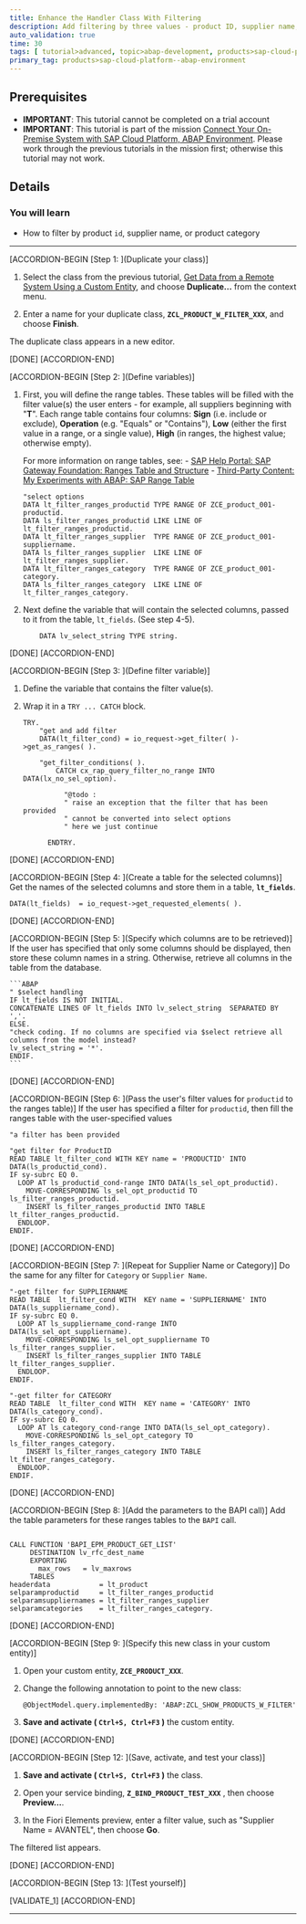 ```yaml
---
title: Enhance the Handler Class With Filtering
description: Add filtering by three values - product ID, supplier name, or category
auto_validation: true
time: 30
tags: [ tutorial>advanced, topic>abap-development, products>sap-cloud-platform, topic>abap-connectivity, tutorial>license]
primary_tag: products>sap-cloud-platform--abap-environment
---
```


## Prerequisites
- **IMPORTANT**: This tutorial cannot be completed on a trial account
- **IMPORTANT**: This tutorial is part of the mission [Connect Your On-Premise System with SAP Cloud Platform, ABAP Environment](https://developers.sap.com/mission.abap-env-connect-onpremise.html). Please work through the previous tutorials in the mission first; otherwise this tutorial may not work.

## Details
### You will learn
  - How to filter by product `id`, supplier name, or product category

---

[ACCORDION-BEGIN [Step 1: ](Duplicate your class)]
1. Select the class from the previous tutorial, [Get Data from a Remote System Using a Custom Entity](abap-environment-rfc-custom-entity), and choose **Duplicate...** from the context menu.

2. Enter a name for your duplicate class, **`ZCL_PRODUCT_W_FILTER_XXX`**, and choose **Finish**.

The duplicate class appears in a new editor.

[DONE]
[ACCORDION-END]


[ACCORDION-BEGIN [Step 2: ](Define variables)]
1. First, you will define the range tables. These tables will be filled with the filter value(s) the user enters - for example, all suppliers beginning with "**T**". Each range table contains four columns: **Sign** (i.e. include or exclude), **Operation** (e.g. "Equals" or "Contains"), **Low** (either the first value in a range, or a single value), **High** (in ranges, the highest value; otherwise empty).

    For more information on range tables, see:
        - [SAP Help Portal: SAP Gateway Foundation: Ranges Table and Structure](https://help.sap.com/viewer/68bf513362174d54b58cddec28794093/7.52.5/en-US/acdb22512c312314e10000000a44176d.html)
        - [Third-Party Content: My Experiments with ABAP: SAP Range Table](https://www.samplecodeabap.com/sap-range-table-example-abap/)

    ```ABAP
    "select options
    DATA lt_filter_ranges_productid TYPE RANGE OF ZCE_product_001-productid.
    DATA ls_filter_ranges_productid LIKE LINE OF lt_filter_ranges_productid.
    DATA lt_filter_ranges_supplier  TYPE RANGE OF ZCE_product_001-suppliername.
    DATA ls_filter_ranges_supplier  LIKE LINE OF lt_filter_ranges_supplier.
    DATA lt_filter_ranges_category  TYPE RANGE OF ZCE_product_001-category.
    DATA ls_filter_ranges_category  LIKE LINE OF lt_filter_ranges_category.

    ```

2. Next define the variable that will contain the selected columns, passed to it from the table, `lt_fields`. (See step 4-5).

    ```ABAP
		DATA lv_select_string TYPE string.
    ```

[DONE]
[ACCORDION-END]

[ACCORDION-BEGIN [Step 3: ](Define filter variable)]
1. Define the variable that contains the filter value(s).

2. Wrap it in a `TRY ... CATCH` block.

	```ABAP
	TRY.
		"get and add filter
		DATA(lt_filter_cond) = io_request->get_filter( )->get_as_ranges( ).

		"get_filter_conditions( ).
			CATCH cx_rap_query_filter_no_range INTO DATA(lx_no_sel_option).

			  "@todo :
			  " raise an exception that the filter that has been provided
			  " cannot be converted into select options
			  " here we just continue

		  ENDTRY.
	```

[DONE]
[ACCORDION-END]


[ACCORDION-BEGIN [Step 4: ](Create a table for the selected columns)]
Get the names of the selected columns and store them in a table, **`lt_fields`**.

```ABAP
DATA(lt_fields)  = io_request->get_requested_elements( ).
```

[DONE]
[ACCORDION-END]


[ACCORDION-BEGIN [Step 5: ](Specify which columns are to be retrieved)]
If the user has specified that only some columns should be displayed, then store these column names in a string.
Otherwise, retrieve all columns in the table from the database.

	```ABAP
	" $select handling
	IF lt_fields IS NOT INITIAL.
	CONCATENATE LINES OF lt_fields INTO lv_select_string  SEPARATED BY ','.
	ELSE.
	"check coding. If no columns are specified via $select retrieve all columns from the model instead?
	lv_select_string = '*'.
	ENDIF.
	```

[DONE]
[ACCORDION-END]

[ACCORDION-BEGIN [Step 6: ](Pass the user's filter values for `productid` to the ranges table)]
If the user has specified a filter for `productid`, then fill the ranges table with the user-specified values

```ABAP
"a filter has been provided

"get filter for ProductID
READ TABLE lt_filter_cond WITH KEY name = 'PRODUCTID' INTO DATA(ls_productid_cond).
IF sy-subrc EQ 0.
  LOOP AT ls_productid_cond-range INTO DATA(ls_sel_opt_productid).
	MOVE-CORRESPONDING ls_sel_opt_productid TO ls_filter_ranges_productid.
	INSERT ls_filter_ranges_productid INTO TABLE lt_filter_ranges_productid.
  ENDLOOP.
ENDIF.
```

[DONE]
[ACCORDION-END]

[ACCORDION-BEGIN [Step 7: ](Repeat for Supplier Name or Category)]
Do the same for any filter for `Category` or `Supplier Name`.

```ABAP
"-get filter for SUPPLIERNAME
READ TABLE  lt_filter_cond WITH  KEY name = 'SUPPLIERNAME' INTO DATA(ls_suppliername_cond).
IF sy-subrc EQ 0.
  LOOP AT ls_suppliername_cond-range INTO DATA(ls_sel_opt_suppliername).
    MOVE-CORRESPONDING ls_sel_opt_suppliername TO ls_filter_ranges_supplier.
    INSERT ls_filter_ranges_supplier INTO TABLE lt_filter_ranges_supplier.
  ENDLOOP.
ENDIF.

"-get filter for CATEGORY
READ TABLE  lt_filter_cond WITH  KEY name = 'CATEGORY' INTO DATA(ls_category_cond).
IF sy-subrc EQ 0.
  LOOP AT ls_category_cond-range INTO DATA(ls_sel_opt_category).
    MOVE-CORRESPONDING ls_sel_opt_category TO ls_filter_ranges_category.
    INSERT ls_filter_ranges_category INTO TABLE lt_filter_ranges_category.
  ENDLOOP.
ENDIF.
```

[DONE]
[ACCORDION-END]

[ACCORDION-BEGIN [Step 8: ](Add the parameters to the BAPI call)]
Add the table parameters for these ranges tables to the `BAPI` call.

```ABAP

CALL FUNCTION 'BAPI_EPM_PRODUCT_GET_LIST'
     DESTINATION lv_rfc_dest_name
     EXPORTING
       max_rows   = lv_maxrows
     TABLES
headerdata            = lt_product
selparamproductid     = lt_filter_ranges_productid
selparamsuppliernames = lt_filter_ranges_supplier
selparamcategories    = lt_filter_ranges_category.

```

[DONE]
[ACCORDION-END]

[ACCORDION-BEGIN [Step 9: ](Specify this new class in your custom entity)]
1. Open your custom entity, **`ZCE_PRODUCT_XXX`**.

2. Change the following annotation to point to the new class:

    ```CDS
    @ObjectModel.query.implementedBy: 'ABAP:ZCL_SHOW_PRODUCTS_W_FILTER'
    ```

3. **Save and activate ( `Ctrl+S, Ctrl+F3` )** the custom entity.

[DONE]
[ACCORDION-END]

[ACCORDION-BEGIN [Step 12: ](Save, activate, and test your class)]
1. **Save and activate ( `Ctrl+S, Ctrl+F3` )** the class.

2. Open your service binding, **`Z_BIND_PRODUCT_TEST_XXX`** , then choose **Preview...**.

3. In the Fiori Elements preview, enter a filter value, such as "Supplier Name = AVANTEL", then choose **Go**.

The filtered list appears.

[DONE]
[ACCORDION-END]

[ACCORDION-BEGIN [Step 13: ](Test yourself)]



[VALIDATE_1]
[ACCORDION-END]

---
